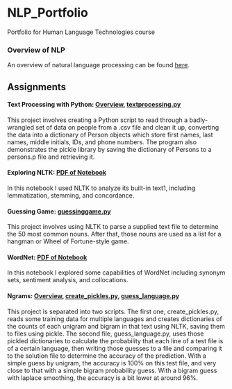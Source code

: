 # NLP_Portfolio
Portfolio for Human Language Technologies course
### Overview of NLP
An overview of natural language processing can be found [here](Overview_of_NLP.pdf).
## Assignments
#### Text Processing with Python: [Overview](Text_Processing/Overview_of_Asg_1.pdf), [textprocessing.py](Text_Processing/textprocessing.py)
This project involves creating a Python script to read through a badly-wrangled set of data on people from a .csv file and 
clean it up, converting the data into a dictionary of Person objects which store first names, last names, middle initials, 
IDs, and phone numbers. The program also demonstrates the pickle library by saving the dictionary of Persons to a persons.p 
file and retrieving it.
#### Exploring NLTK: [PDF of Notebook](Exploring_NLTK/Asg2.pdf)
In this notebook I used NLTK to analyze its built-in text1, including lemmatization, stemming, and concordance.
#### Guessing Game: [guessinggame.py](Guessing_Game/guessinggame.py)
This project involves using NLTK to parse a supplied text file to determine the 50 most common nouns. After that, those nouns are used as a list for a hangman or Wheel of Fortune-style game.  
#### WordNet: [PDF of Notebook](WordNet/WordNet.pdf)
In this notebook I explored some capabilities of WordNet including synonym sets, sentiment analysis, and collocations.
#### Ngrams: [Overview](Ngrams/Ngrams.pdf), [create_pickles.py](Ngrams/create_pickles.py), [guess_language.py](Ngrams/guess_language.py)
This project is separated into two scripts. The first one, create_pickles.py, reads some training data for multiple languages and 
creates dictionaries of the counts of each unigram and bigram in that text using NLTK, saving them to files using pickle.
The second file, guess_language.py, uses those pickled dictionaries to calculate the probability that each line of a test
file is of a certain language, then writing those guesses to a file and comparing it to the solution file to determine
the accuracy of the prediction. With a simple guess by unigram, the accuracy is 100% on this test file, and very close to 
that with a simple bigram probability guess. With a bigram guess with laplace smoothing, the accuracy is a bit lower at
around 96%.